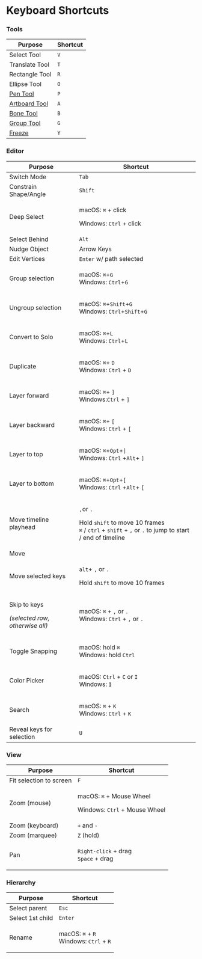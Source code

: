 # Keyboard Shortcuts

### Tools

| Purpose                                            | Shortcut |
| -------------------------------------------------- | -------- |
| Select Tool                                        | `V`      |
| Translate Tool                                     | `T`      |
| Rectangle Tool                                     | `R`      |
| Ellipse Tool                                       | `O`      |
| [Pen Tool](fundamentals/pen-tool/)                 | `P`      |
| [Artboard Tool](fundamentals/artboards.md)         | `A`      |
| [Bone Tool](manipulating-shapes/bones/)            | `B`      |
| [Group Tool](fundamentals/groups/)                 | `G`      |
| [Freeze](manipulating-shapes/origin-and-freeze.md) | `Y`      |

### **Editor**

| **Purpose**                                                             | Shortcut                                                                                                                                                                                                                 |
| ----------------------------------------------------------------------- | ------------------------------------------------------------------------------------------------------------------------------------------------------------------------------------------------------------------------ |
| Switch Mode                                                             | `Tab`                                                                                                                                                                                                                    |
| Constrain Shape/Angle                                                   | `Shift`                                                                                                                                                                                                                  |
| Deep Select                                                             | <p>macOS: <code>⌘</code> + click</p><p>Windows: <code>Ctrl</code> + click</p>                                                                                                                                            |
| Select Behind                                                           | `Alt`                                                                                                                                                                                                                    |
| Nudge Object                                                            | Arrow Keys                                                                                                                                                                                                               |
| Edit Vertices                                                           | `Enter` w/ path selected                                                                                                                                                                                                 |
| Group selection                                                         | <p>macOS: <code>⌘</code>+<code>G</code> <br>Windows: <code>Ctrl</code>+<code>G</code></p>                                                                                                                                |
| Ungroup selection                                                       | <p>macOS: <code>⌘</code>+<code>Shift</code>+<code>G</code> <br>Windows: <code>Ctrl</code>+<code>Shift</code>+<code>G</code></p>                                                                                          |
| Convert to Solo                                                         | <p>macOS: <code>⌘</code>+<code>L</code><br>Windows: <code>Ctrl</code>+<code>L</code></p>                                                                                                                                 |
| Duplicate                                                               | <p>macOS: <code>⌘</code>+ <code>D</code> <br>Windows: <code>Ctrl</code> + <code>D</code></p>                                                                                                                             |
| Layer forward                                                           | <p>macOS: <code>⌘</code>+ <code>]</code> <br>Windows:<code>Ctrl</code> + <code>]</code></p>                                                                                                                              |
| Layer backward                                                          | <p>macOS: <code>⌘</code>+ <code>[</code> <br>Windows: <code>Ctrl</code> + <code>[</code></p>                                                                                                                             |
| Layer to top                                                            | <p>macOS:  <code>⌘</code>+<code>Opt</code>+<code>]</code> <br>Windows: <code>Ctrl</code> +<code>Alt</code>+ <code>]</code></p>                                                                                           |
| Layer to bottom                                                         | <p>macOS:  <code>⌘</code>+<code>Opt</code>+<code>[</code> <br>Windows: <code>Ctrl</code> +<code>Alt</code>+ <code>[</code></p>                                                                                           |
| Move timeline playhead                                                  | <p><code>,</code>or <code>.</code> </p><p>Hold <code>shift</code> to move 10 frames<br><code>⌘</code> / <code>ctrl</code> + <code>shift</code> + <code>,</code> or <code>.</code> to jump to start / end of timeline</p> |
| Move                                                                    |                                                                                                                                                                                                                          |
| Move selected keys                                                      | <p><code>alt</code>+ <code>,</code> or <code>.</code> </p><p>Hold <code>shift</code> to move 10 frames</p>                                                                                                               |
| <p>Skip to keys</p><p><em>(selected row, otherwise all)</em></p><p></p> | <p>macOS:  <code>⌘</code> + <code>,</code> or <code>.</code> <br>Windows: <code>Ctrl</code> + <code>,</code> or <code>.</code> </p>                                                                                      |
| Toggle Snapping                                                         | <p>macOS:  hold <code>⌘</code>  <br>Windows: hold <code>Ctrl</code> </p>                                                                                                                                                 |
| Color Picker                                                            | <p>macOS:  <code>Ctrl</code> + <code>C</code> or <code>I</code> <br>Windows: <code>I</code></p>                                                                                                                          |
| Search                                                                  | <p>macOS: <code>⌘</code> + <code>K</code><br>Windows: <code>Ctrl</code> + <code>K</code></p>                                                                                                                             |
| Reveal keys for selection                                               | `U`                                                                                                                                                                                                                      |

### View

| Purpose                 | Shortcut                                                                                  |
| ----------------------- | ----------------------------------------------------------------------------------------- |
| Fit selection to screen | `F`                                                                                       |
| Zoom (mouse)            | <p>macOS: <code>⌘</code> + Mouse Wheel</p><p>Windows: <code>Ctrl</code> + Mouse Wheel</p> |
| Zoom (keyboard)         | `+` and `-`                                                                               |
| Zoom (marquee)          | `Z` (hold)                                                                                |
| Pan                     | <p><code>Right-click</code> + drag<br><code>Space</code> + drag</p>                       |

### Hierarchy

| Purpose          | Shortcut                                                                                        |
| ---------------- | ----------------------------------------------------------------------------------------------- |
| Select parent    | `Esc`                                                                                           |
| Select 1st child | `Enter`                                                                                         |
| Rename           | <p>macOS:  <code>⌘</code> + <code>R</code>  <br>Windows: <code>Ctrl</code> + <code>R</code></p> |

